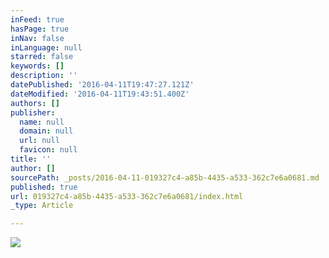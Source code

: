 ```yaml
---
inFeed: true
hasPage: true
inNav: false
inLanguage: null
starred: false
keywords: []
description: ''
datePublished: '2016-04-11T19:47:27.121Z'
dateModified: '2016-04-11T19:43:51.400Z'
authors: []
publisher:
  name: null
  domain: null
  url: null
  favicon: null
title: ''
author: []
sourcePath: _posts/2016-04-11-019327c4-a85b-4435-a533-362c7e6a0681.md
published: true
url: 019327c4-a85b-4435-a533-362c7e6a0681/index.html
_type: Article

---
```

![](https://the-grid-user-content.s3-us-west-2.amazonaws.com/0e2ffe37-4d23-4177-8990-af44251332e1.jpg)